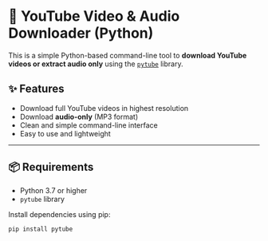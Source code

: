# 🎥 YouTube Video & Audio Downloader (Python)

This is a simple Python-based command-line tool to **download YouTube videos or extract audio only** using the [`pytube`](https://pytube.io/) library.

## ✨ Features

- Download full YouTube videos in highest resolution
- Download **audio-only** (MP3 format)
- Clean and simple command-line interface
- Easy to use and lightweight

---

## 📦 Requirements

- Python 3.7 or higher
- `pytube` library

Install dependencies using pip:

```bash
pip install pytube

